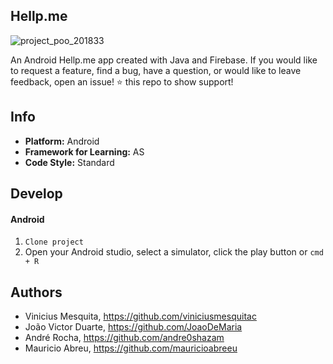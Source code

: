 ## Hellp.me

![project_poo_201833](https://user-images.githubusercontent.com/43412432/54782587-05a53400-4bfe-11e9-943a-d89397c61462.png)

An Android Hellp.me app created with Java and Firebase. If you would like to request a feature, find a bug, have a question, or would like to leave feedback, open an issue! ⭐️ this repo to show support!
## Info
* **Platform:** Android
* **Framework for Learning:** AS
* **Code Style:** Standard


## Develop
#### Android
1. `Clone project` 
2. Open your Android studio, select a simulator, click the play button or `cmd + R`
 
 
 ## Authors

* Vinicius Mesquita, https://github.com/viniciusmesquitac
* João Victor Duarte,  https://github.com/JoaoDeMaria
* André Rocha,  https://github.com/andre0shazam 
* Mauricio Abreu, https://github.com/mauricioabreeu
 
